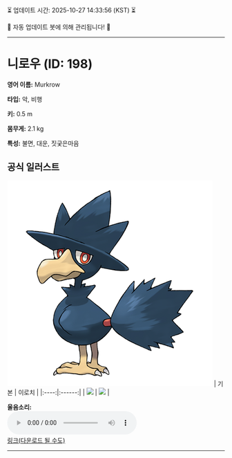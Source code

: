 
⏳ 업데이트 시간: 2025-10-27 14:33:56 (KST) ⏳

🤖 자동 업데이트 봇에 의해 관리됩니다! 🤖

---

# 니로우 (ID: 198)
**영어 이름:** Murkrow

**타입:** 악, 비행

**키:** 0.5 m

**몸무게:** 2.1 kg

**특성:** 불면, 대운, 짓궂은마음

## 공식 일러스트
![](https://raw.githubusercontent.com/PokeAPI/sprites/master/sprites/pokemon/other/official-artwork/198.png)
| 기본 | 이로치 |
|:----:|:------:|
| <img src="http://play.pokemonshowdown.com/sprites/ani/murkrow.gif" width="200"> | <img src="http://play.pokemonshowdown.com/sprites/ani-shiny/murkrow.gif" width="200"> |

**울음소리:**<br><audio controls src="https://raw.githubusercontent.com/PokeAPI/cries/main/cries/pokemon/latest/198.ogg"></audio><br> [링크(다운로드 될 수도)](https://raw.githubusercontent.com/PokeAPI/cries/main/cries/pokemon/latest/198.ogg)


---
